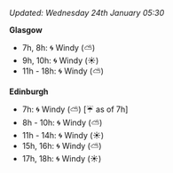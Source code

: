 *Updated: Wednesday 24th January 05:30*

**Glasgow**

* 7h, 8h: :cyclone: Windy (:partly_sunny:)
* 9h, 10h: :cyclone: Windy (:sunny:)
* 11h - 18h: :cyclone: Windy (:partly_sunny:)

**Edinburgh**

* 7h: :cyclone: Windy (:partly_sunny:) [:umbrella: as of 7h]
* 8h - 10h: :cyclone: Windy (:partly_sunny:)
* 11h - 14h: :cyclone: Windy (:sunny:)
* 15h, 16h: :cyclone: Windy (:partly_sunny:)
* 17h, 18h: :cyclone: Windy (:sunny:)
